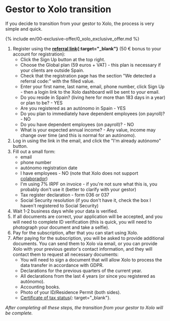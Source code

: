 # Gestor to Xolo transition

If you decide to transition from your gestor to Xolo, the process is very simple and quick.

{% include en/00-exclusive-offer/0_xolo_exclusive_offer.md %}

1. Register using the **[referral link](https://bit.ly/xolo-signup-free-renta){:target="_blank"}** (50 € bonus to your account for
   registration):
    - Click the Sign Up button at the top right.
    - Choose the Global plan (59 euros + VAT) - this plan is necessary if your clients are outside Spain.
    - Check that the registration page has the section "We detected a referral code:" with the filled value.
    - Enter your first name, last name, email, phone number, click Sign Up - then a login link to the Xolo dashboard
      will be sent to your email.
    - Do you reside in Spain? (living here for more than 183 days in a year) or plan to be? - YES
    - Are you registered as an autónomo in Spain - YES
    - Do you plan to immediately have dependent employees (on payroll)? - NO
    - Do you have dependent employees (on payroll)? - NO
    - What is your expected annual income? - Any value, income may change over time (and this is normal for an
      autónomo).
2. Log in using the link in the email, and click the "I'm already autónomo" button.
3. Fill out a small form:
    - email
    - phone number
    - autónomo registration date
    - I have employees - NO (note that Xolo does not support [colaborador](#autónomo-colaborador))
    - I'm using 7% IRPF on invoice - if you're not sure what this is, you probably don't use it (better to clarify with
      your gestor)
    - Tax register declaration - form 036 or 037
    - Social Security resolution (if you don't have it, check the box I haven't registered to Social Security)
4. Wait 1-2 business days while your data is verified.
5. If all documents are correct, your application will be accepted, and you will need to complete ID verification (this
   is quick, you will need to photograph your document and take a selfie).
6. Pay for the subscription, after that you can start using Xolo.
7. After paying for the subscription, you will be asked to provide additional documents. You can send them to Xolo via
   email, or you can provide Xolo with your previous gestor's contact information, and they will contact them to request
   all necessary documents:
    - You will need to sign a document that will allow Xolo to process the data transfer in accordance with GDPR.
    - Declarations for the previous quarters of the current year.
    - All declarations from the last 4 years (or since you registered as autónomo).
    - Accounting books.
    - Photo of your ID/Residence Permit (both sides).
    - [Certificate of tax status](https://sede.agenciatributaria.gob.es/Sede/en_gb/procedimientoini/G313.shtml){:
      target="_blank"}.

_After completing all these steps, the transition from your gestor to Xolo will be complete._
